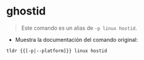 # ghostid

> Este comando es un alias de `-p linux hostid`.

- Muestra la documentación del comando original:

`tldr {{[-p|--platform]}} linux hostid`
